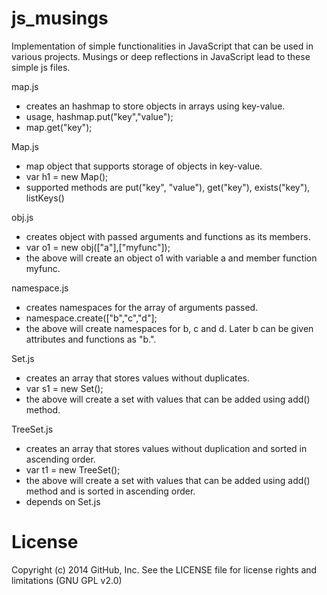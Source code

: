 js_musings
==========
Implementation of simple functionalities in JavaScript that can be used in various projects. Musings or deep reflections in JavaScript lead to these simple js files.

map.js
 - creates an hashmap to store objects in arrays using key-value.
 - usage, hashmap.put("key","value");
 - map.get("key");

Map.js
 - map object that supports storage of objects in key-value.
 - var h1 = new Map();
 - supported methods are put("key", "value"), get("key"), exists("key"), listKeys()

obj.js
 - creates object with passed arguments and functions as its members.
 - var o1 = new obj(["a"],["myfunc"]);
 - the above will create an object o1 with variable a and member function myfunc.

namespace.js
 - creates namespaces for the array of arguments passed.
 - namespace.create(["b","c","d"];
 - the above will create namespaces for b, c and d. Later b can be given attributes and functions as "b.".

Set.js
 - creates an array that stores values without duplicates.
 - var s1 = new Set();
 - the above will create a set with values that can be added using add(<value>) method.

TreeSet.js
 - creates an array that stores values without duplication and sorted in ascending order.
 - var t1 = new TreeSet();
 - the above will create a set with values that can be added using add(<value>) method and is sorted in ascending order.
 - depends on Set.js

License
==========
Copyright (c) 2014 GitHub, Inc. See the LICENSE file for license rights and limitations (GNU GPL v2.0)


